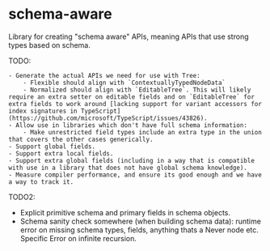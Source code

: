 # schema-aware

Library for creating "schema aware" APIs, meaning APIs that use strong types based on schema.

TODO:

    - Generate the actual APIs we need for use with Tree:
        - Flexible should align with `ContextuallyTypedNodeData`
        - Normalized should align with `EditableTree`. This will likely require an extra setter on editable fields and on `EditableTree` for extra fields to work around [lacking support for variant accessors for index signatures in TypeScript](https://github.com/microsoft/TypeScript/issues/43826).
    - Allow use in libraries which don't have full schema information:
        - Make unrestricted field types include an extra type in the union that covers the other cases generically.
    - Support global fields.
    - Support extra local fields.
    - Support extra global fields (including in a way that is compatible with use in a library that does not have global schema knowledge).
    - Measure compiler performance, and ensure its good enough and we have a way to track it.

TODO2:

-   Explicit primitive schema and primary fields in schema objects.
-   Schema sanity check somewhere (when building schema data): runtime error on missing schema types, fields, anything thats a Never node etc. Specific Error on infinite recursion.
